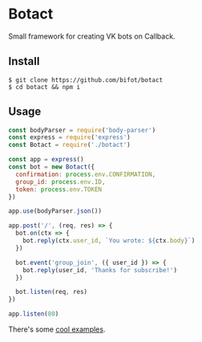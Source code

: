 # Botact

Small framework for creating VK bots on Callback.

## Install

```
$ git clone https://github.com/bifot/botact
$ cd botact && npm i
```

## Usage

```javascript
const bodyParser = require('body-parser')
const express = require('express')
const Botact = require('./botact')

const app = express()
const bot = new Botact({
  confirmation: process.env.CONFIRMATION,
  group_id: process.env.ID,
  token: process.env.TOKEN
})

app.use(bodyParser.json())

app.post('/', (req, res) => {
  bot.on(ctx => {
    bot.reply(ctx.user_id, `You wrote: ${ctx.body}`)
  })

  bot.event('group_join', ({ user_id }) => {
    bot.reply(user_id, 'Thanks for subscribe!')
  })

  bot.listen(req, res)
})

app.listen(80)
```

There's some [cool examples](https://github.com/bifot/botact/tree/master/examples).
